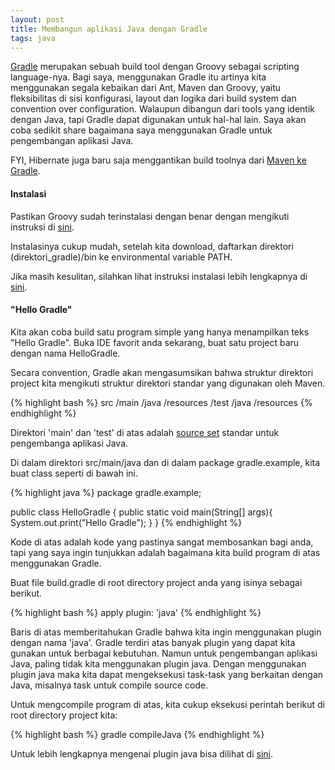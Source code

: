 ```yaml
---
layout: post
title: Membangun aplikasi Java dengan Gradle
tags: java
---
```


[Gradle](http://www.gradle.org/) merupakan sebuah build tool dengan Groovy sebagai scripting language-nya. Bagi saya, menggunakan Gradle itu artinya kita menggunakan segala kebaikan dari Ant, Maven dan Groovy, yaitu fleksibilitas di sisi konfigurasi, layout dan logika dari build system dan convention over configuration. Walaupun dibangun dari tools yang identik dengan Java, tapi Gradle dapat digunakan untuk hal-hal lain. Saya akan coba sedikit share bagaimana saya menggunakan Gradle untuk pengembangan aplikasi Java. 

FYI, Hibernate juga baru saja menggantikan build toolnya dari [Maven ke Gradle](http://community.jboss.org/wiki/Gradlewhy).

#### Instalasi

Pastikan Groovy sudah terinstalasi dengan benar dengan mengikuti instruksi di [sini](http://groovy.codehaus.org/Tutorial+1+-+Getting+started).

Instalasinya cukup mudah, setelah kita download, daftarkan direktori (direktori_gradle)/bin ke environmental variable PATH.

Jika masih kesulitan, silahkan lihat instruksi instalasi lebih lengkapnya di [sini](http://gradle.org/installation.html).

#### "Hello Gradle"

Kita akan coba build satu program simple yang hanya menampilkan teks "Hello Gradle". Buka IDE favorit anda sekarang, buat satu project baru dengan nama HelloGradle.

Secara convention, Gradle akan mengasumsikan bahwa struktur direktori project kita mengikuti struktur direktori standar yang digunakan oleh Maven.

{% highlight bash %}
src
   /main
        /java
        /resources
   /test
        /java
        /resources
{% endhighlight %}

Direktori 'main' dan 'test' di atas adalah [source set](http://www.gradle.org/java_plugin.html#N11BAD) standar untuk pengembanga aplikasi Java.

Di dalam direktori src/main/java dan di dalam package gradle.example, kita buat class seperti di bawah ini.

{% highlight java %}
package gradle.example;
 
public class HelloGradle {
    public static void main(String[] args){
        System.out.print("Hello Gradle");
    }
}
{% endhighlight %}

Kode di atas adalah kode yang pastinya sangat membosankan bagi anda, tapi yang saya ingin tunjukkan adalah bagaimana kita build program di atas menggunakan Gradle.

Buat file build.gradle di root directory project anda yang isinya sebagai berikut.

{% highlight bash %}
apply plugin: 'java'
{% endhighlight %}

Baris di atas memberitahukan Gradle bahwa kita ingin menggunakan plugin dengan nama 'java'. Gradle terdiri atas banyak plugin yang dapat kita gunakan untuk berbagai kebutuhan. Namun untuk pengembangan aplikasi Java, paling tidak kita menggunakan plugin java. Dengan menggunakan plugin java maka kita dapat mengeksekusi task-task yang berkaitan dengan Java, misalnya task untuk compile source code.

Untuk mengcompile program di atas, kita cukup eksekusi perintah berikut di root directory project kita:

{% highlight bash %}
gradle compileJava
{% endhighlight %}

Untuk lebih lengkapnya mengenai plugin java bisa dilihat di [sini](http://www.gradle.org/java_plugin.html).